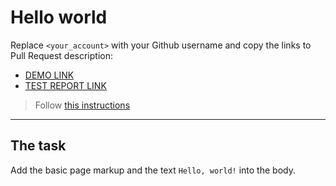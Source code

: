 # Hello world
Replace `<your_account>` with your Github username and copy the links to Pull Request description:
- [DEMO LINK](https://<Vladimir-Zadorozhnyi>.github.io/layout_hello-world/)
- [TEST REPORT LINK](https://<Vladimir-Zadorozhnyi>.github.io/layout_hello-world/report/html_report/)

> Follow [this instructions](https://mate-academy.github.io/layout_task-guideline/#how-to-solve-the-layout-tasks-on-github)
___

## The task 
Add the basic page markup and the text `Hello, world!` into the body.
